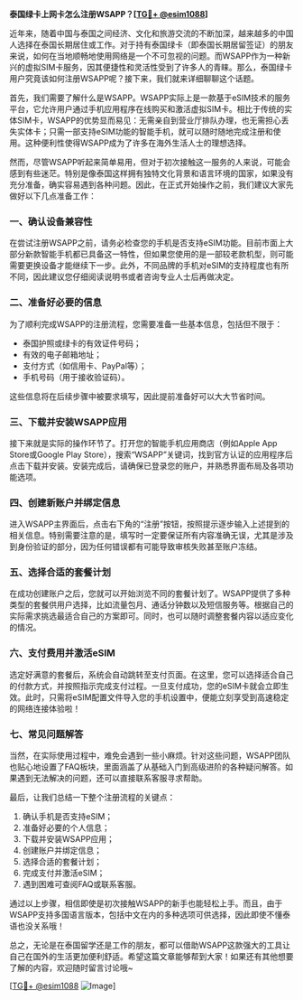 **泰国绿卡上网卡怎么注册WSAPP？[[TG💪+ @esim1088](https://t.me/s/esim1088)]**

近年来，随着中国与泰国之间经济、文化和旅游交流的不断加深，越来越多的中国人选择在泰国长期居住或工作。对于持有泰国绿卡（即泰国长期居留签证）的朋友来说，如何在当地顺畅地使用网络是一个不可忽视的问题。而WSAPP作为一种新兴的虚拟SIM卡服务，因其便捷性和灵活性受到了许多人的青睐。那么，泰国绿卡用户究竟该如何注册WSAPP呢？接下来，我们就来详细聊聊这个话题。

首先，我们需要了解什么是WSAPP。WSAPP实际上是一款基于eSIM技术的服务平台，它允许用户通过手机应用程序在线购买和激活虚拟SIM卡。相比于传统的实体SIM卡，WSAPP的优势显而易见：无需亲自到营业厅排队办理，也无需担心丢失实体卡；只需一部支持eSIM功能的智能手机，就可以随时随地完成注册和使用。这种便利性使得WSAPP成为了许多在海外生活人士的理想选择。

然而，尽管WSAPP听起来简单易用，但对于初次接触这一服务的人来说，可能会感到有些迷茫。特别是像泰国这样拥有独特文化背景和语言环境的国家，如果没有充分准备，确实容易遇到各种问题。因此，在正式开始操作之前，我们建议大家先做好以下几点准备工作：

### 一、确认设备兼容性

在尝试注册WSAPP之前，请务必检查您的手机是否支持eSIM功能。目前市面上大部分新款智能手机都已具备这一特性，但如果您使用的是一部较老款机型，则可能需要更换设备才能继续下一步。此外，不同品牌的手机对eSIM的支持程度也有所不同，因此建议您仔细阅读说明书或者咨询专业人士后再做决定。

### 二、准备好必要的信息

为了顺利完成WSAPP的注册流程，您需要准备一些基本信息，包括但不限于：
- 泰国护照或绿卡的有效证件号码；
- 有效的电子邮箱地址；
- 支付方式（如信用卡、PayPal等）；
- 手机号码（用于接收验证码）。

这些信息将在后续步骤中被要求填写，因此提前准备好可以大大节省时间。

### 三、下载并安装WSAPP应用

接下来就是实际的操作环节了。打开您的智能手机应用商店（例如Apple App Store或Google Play Store），搜索“WSAPP”关键词，找到官方认证的应用程序后点击下载并安装。安装完成后，请确保已登录您的账户，并熟悉界面布局及各项功能选项。

### 四、创建新账户并绑定信息

进入WSAPP主界面后，点击右下角的“注册”按钮，按照提示逐步输入上述提到的相关信息。特别需要注意的是，填写时一定要保证所有内容准确无误，尤其是涉及到身份验证的部分，因为任何错误都有可能导致审核失败甚至账户冻结。

### 五、选择合适的套餐计划

在成功创建账户之后，您就可以开始浏览不同的套餐计划了。WSAPP提供了多种类型的套餐供用户选择，比如流量包月、通话分钟数以及短信服务等。根据自己的实际需求挑选最适合自己的方案即可。同时，也可以随时调整套餐内容以适应变化的情况。

### 六、支付费用并激活eSIM

选定好满意的套餐后，系统会自动跳转至支付页面。在这里，您可以选择适合自己的付款方式，并按照指示完成支付过程。一旦支付成功，您的eSIM卡就会立即生效。此时，只需将eSIM配置文件导入您的手机设置中，便能立刻享受到高速稳定的网络连接体验啦！

### 七、常见问题解答

当然，在实际使用过程中，难免会遇到一些小麻烦。针对这些问题，WSAPP团队也贴心地设置了FAQ板块，里面涵盖了从基础入门到高级进阶的各种疑问解答。如果遇到无法解决的问题，还可以直接联系客服寻求帮助。

最后，让我们总结一下整个注册流程的关键点：
1. 确认手机是否支持eSIM；
2. 准备好必要的个人信息；
3. 下载并安装WSAPP应用；
4. 创建账户并绑定信息；
5. 选择合适的套餐计划；
6. 完成支付并激活eSIM；
7. 遇到困难可查阅FAQ或联系客服。

通过以上步骤，相信即使是初次接触WSAPP的新手也能轻松上手。而且，由于WSAPP支持多国语言版本，包括中文在内的多种选项可供选择，因此即使不懂泰语也没关系哦！

总之，无论是在泰国留学还是工作的朋友，都可以借助WSAPP这款强大的工具让自己在国外的生活更加便利舒适。希望这篇文章能够帮到大家！如果还有其他想要了解的内容，欢迎随时留言讨论哦~

[[TG💪+ @esim1088](https://t.me/s/esim1088) ![Image](https://i.postimg.cc/4NQfJmqS/Snipaste-2025-05-13-00-14-12.png)]